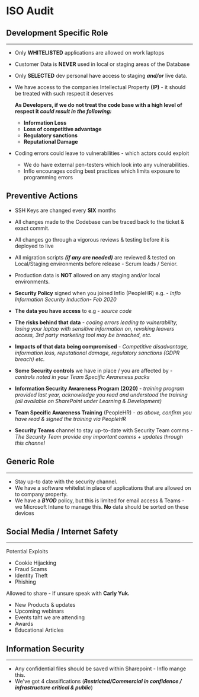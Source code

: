 # ISO Audit

## Development Specific Role

---

- Only **WHITELISTED** applications are allowed on work laptops
- Customer Data is **NEVER** used in local or staging areas of the Database
- Only **SELECTED** dev personal have access to staging ***and/or*** live data.
- We have access to the companies Intellectual Property **(IP)** - it should be treated with such respect it deserves
    
    **As Developers, if we do not treat the code base with a high level of respect it *could result in the following:***
    
    - **Information Loss**
    - **Loss of competitive advantage**
    - **Regulatory sanctions**
    - **Reputational Damage**
- Coding errors could leave to vulnerabilities - which actors could exploit
    - We do have external pen-testers which look into any vulnerabilities.
    - Inflo encourages coding best practices which limits exposure to programming errors

## Preventive Actions

- SSH Keys are changed every **SIX** months
- All changes made to the Codebase can be traced back to the ticket & exact commit.
- All changes go through a vigorous reviews & testing before it is deployed to live
- All migration scripts ***(if any are needed)*** are reviewed & tested on Local/Staging environments before release - Scrum leads / Senior.
- Production data is **NOT** allowed on any staging and/or local environments.

- **Security Policy** signed when you joined Inflo (PeopleHR) e.g. - *Inflo Information Security Induction- Feb 2020*
- **The data you have access** to e.g - *source code*
- **The risks behind that data** - *coding errors leading to vulnerability, losing your laptop with sensitive information on, revoking leavers access, 3rd party marketing tool may be breached, etc.*
- **Impacts of that data being compromised** - *Competitive disadvantage, information loss, reputational damage, regulatory sanctions (GDPR breach) etc.*
- **Some Security controls** we have in place / you are affected by - *controls noted in your Team Specific Awareness packs*
- **Information Security Awareness Program (2020)** - *training program provided last year, acknowledge you read and understood the training (all available on SharePoint under Learning & Development)*
- **Team Specific Awareness Training**  (PeopleHR) - *as above, confirm you have read & signed the training via PeopleHR*
- **Security Teams** channel to stay up-to-date with Security Team comms - *The Security Team provide any important comms + updates through this channel*

## Generic Role

---

- Stay up-to date with the security channel.
- We have a software whitelist in place of applications that are allowed on to company property.
- We have a ***BYOD*** policy, but this is limited for email access & Teams - we Microsoft Intune to manage this. **No** data should be sorted on these devices

## Social Media / Internet Safety

---

Potential Exploits

- Cookie Hijacking
- Fraud Scams
- Identity Theft
- Phishing

Allowed to share - If unsure speak with **Carly Yuk.**

- New Products & updates
- Upcoming webinars
- Events taht we are attending
- Awards
- Educational Articles

## Information Security

---

- Any confidential files should be saved within Sharepoint - Inflo mange this.
- We've got 4 classifications (***Restricted/Commercial in confidence / infrastructure critical & public***)